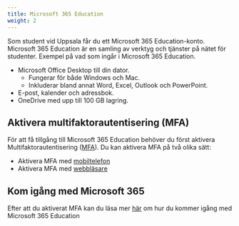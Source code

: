 ```yaml
---
title: Microsoft 365 Education
weight: 2
---
```


Som student vid Uppsala får du ett Microsoft 365 Education-konto. Microsoft 365
Education är en samling av verktyg och tjänster på nätet för studenter. Exempel på vad som ingår i  Microsoft 365 Education. 

- Microsoft Office Desktop till din dator. 
   - Fungerar för både Windows och Mac. 
   - Inkluderar bland annat Word, Excel, Outlook och PowerPoint.
- E-post, kalender och adressbok.
- OneDrive med upp till 100 GB lagring.

## Aktivera multifaktorautentisering (MFA)

För att få tillgång till Microsoft 365 Education behöver du först aktivera
Multifaktorautentisering ([MFA][mfa]). Du kan aktivera MFA på två olika sätt: 

- Aktivera MFA med [mobiltelefon][mfa-mobile]
- Aktivera MFA med [webbläsare][mfa-browser]

[mfa]:
    https://www.uu.se/student/it-for-studenter/microsoft-365-education/multifaktorautentisering

[mfa-mobile]:
    https://www.uu.se/student/it-for-studenter/microsoft-365-education/multifaktorautentisering/aktivera-mfa-med-mobiltelefon

[mfa-browser]:
    https://www.uu.se/student/it-for-studenter/microsoft-365-education/multifaktorautentisering/aktivera-mfa-med-webblasare

## Kom igång med Microsoft 365

Efter att du aktiverat MFA kan du läsa mer [här][365] om hur du kommer igång med  Microsoft 365 Education


[365]: https://www.uu.se/student/it-for-studenter/microsoft-365-education.html
